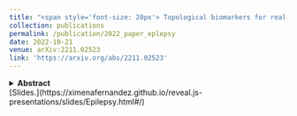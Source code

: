```yaml
---
title: "<span style='font-size: 20px'> Topological biomarkers for real-time detection of epileptic seizures."
collection: publications
permalink: /publication/2022_paper_eplepsy
date: 2022-10-21
venue: arXiv:2211.02523
link: 'https://arxiv.org/abs/2211.02523'
---
```

<details>
<summary><strong>Abstract</strong></summary>
<p style="font-size:11pt;">
(with D. Mateos) <span style="font-size:11pt; font-style:italic"> 
Automated seizure detection is a fundamental problem in computational neuroscience towards diagnosis and treatment's improvement  of epileptic disease.
We propose a real-time computational method for automated tracking
and detection of epileptic seizures from raw neurophysiological recordings. Our mechanism
is based on the topological analysis of the sliding-window embedding of the time series derived from simultaneously recorded channels. We extract topological biomarkers from the
signals via the computation of the persistent homology of time-evolving topological spaces. Remarkably, the proposed biomarkers robustly captures the change in the brain dynamics during the ictal state.
We apply our methods
in different types of signals including scalp and intracranial EEG and MEG, in patients
during interictal and ictal states, showing high accuracy in a range of clinical situations.
</span>
</p>
</details>
[Slides.](https://ximenafernandez.github.io/reveal.js-presentations/slides/Epilepsy.html#/)
